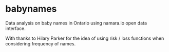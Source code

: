 # babynames

Data analysis on baby names in Ontario using namara.io open data interface.

With thanks to Hilary Parker for the idea of using risk / loss functions when considering frequency of names. 
